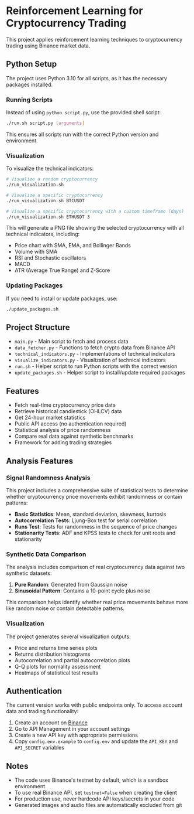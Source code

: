 # Reinforcement Learning for Cryptocurrency Trading

This project applies reinforcement learning techniques to cryptocurrency trading using Binance market data.

## Python Setup

The project uses Python 3.10 for all scripts, as it has the necessary packages installed.

### Running Scripts

Instead of using `python script.py`, use the provided shell script:

```bash
./run.sh script.py [arguments]
```

This ensures all scripts run with the correct Python version and environment.

### Visualization

To visualize the technical indicators:

```bash
# Visualize a random cryptocurrency
./run_visualization.sh

# Visualize a specific cryptocurrency
./run_visualization.sh BTCUSDT

# Visualize a specific cryptocurrency with a custom timeframe (days)
./run_visualization.sh ETHUSDT 3
```

This will generate a PNG file showing the selected cryptocurrency with all technical indicators, including:

- Price chart with SMA, EMA, and Bollinger Bands
- Volume with SMA
- RSI and Stochastic oscillators
- MACD
- ATR (Average True Range) and Z-Score

### Updating Packages

If you need to install or update packages, use:

```bash
./update_packages.sh
```

## Project Structure

- `main.py` - Main script to fetch and process data
- `data_fetcher.py` - Functions to fetch crypto data from Binance API
- `technical_indicators.py` - Implementations of technical indicators
- `visualize_indicators.py` - Visualization of technical indicators
- `run.sh` - Helper script to run Python scripts with the correct version
- `update_packages.sh` - Helper script to install/update required packages

## Features

- Fetch real-time cryptocurrency price data
- Retrieve historical candlestick (OHLCV) data
- Get 24-hour market statistics
- Public API access (no authentication required)
- Statistical analysis of price randomness
- Compare real data against synthetic benchmarks
- Framework for adding trading strategies

## Analysis Features

### Signal Randomness Analysis

This project includes a comprehensive suite of statistical tests to determine whether cryptocurrency price movements exhibit randomness or contain patterns:

- **Basic Statistics**: Mean, standard deviation, skewness, kurtosis
- **Autocorrelation Tests**: Ljung-Box test for serial correlation
- **Runs Test**: Tests for randomness in the sequence of price changes
- **Stationarity Tests**: ADF and KPSS tests to check for unit roots and stationarity

### Synthetic Data Comparison

The analysis includes comparison of real cryptocurrency data against two synthetic datasets:

1. **Pure Random**: Generated from Gaussian noise
2. **Sinusoidal Pattern**: Contains a 10-point cycle plus noise

This comparison helps identify whether real price movements behave more like random noise or contain detectable patterns.

### Visualization

The project generates several visualization outputs:

- Price and returns time series plots
- Returns distribution histograms
- Autocorrelation and partial autocorrelation plots
- Q-Q plots for normality assessment
- Heatmaps of statistical test results

## Authentication

The current version works with public endpoints only. To access account data and trading functionality:

1. Create an account on [Binance](https://www.binance.com/)
2. Go to API Management in your account settings
3. Create a new API key with appropriate permissions
4. Copy `config.env.example` to `config.env` and update the `API_KEY` and `API_SECRET` variables

## Notes

- The code uses Binance's testnet by default, which is a sandbox environment
- To use real Binance API, set `testnet=False` when creating the client
- For production use, never hardcode API keys/secrets in your code
- Generated images and audio files are automatically excluded from git
